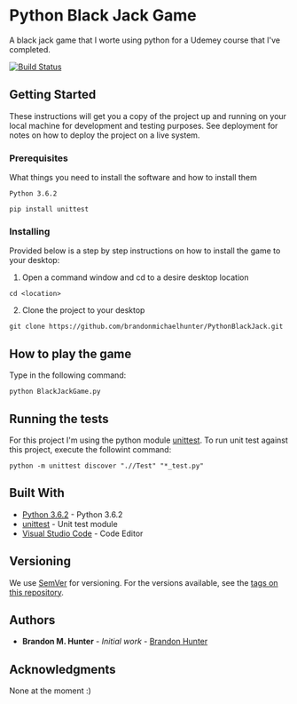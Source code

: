 # Python Black Jack Game

A black jack game that I worte using python for a Udemey course that I've completed.

[![Build Status](https://travis-ci.org/brandonmichaelhunter/PythonBlackJack.svg?branch=master)](https://travis-ci.org/brandonmichaelhunter/PythonBlackJack)

## Getting Started

These instructions will get you a copy of the project up and running on your local machine for development and testing purposes. See deployment for notes on how to deploy the project on a live system.

### Prerequisites

What things you need to install the software and how to install them

```
Python 3.6.2
```

```
pip install unittest
```

### Installing

Provided below is a step by step instructions on how to install the game to your desktop:

1. Open a command window and cd to a desire desktop location
```
cd <location>
```
2. Clone the project to your desktop

```
git clone https://github.com/brandonmichaelhunter/PythonBlackJack.git
```
## How to play the game

Type in the following command:
```
python BlackJackGame.py
```

## Running the tests

For this project I'm using the python module [unittest](https://docs.python.org/3/library/unittest.html#module-unittest).
To run unit test against this project, execute the followint command:
```
python -m unittest discover ".//Test" "*_test.py"
```


## Built With

* [Python 3.6.2](https://www.python.org/downloads/release/python-362/) - Python 3.6.2
* [unittest](https://docs.python.org/3/library/unittest.html#module-unittest) - Unit test module
* [Visual Studio Code](https://code.visualstudio.com/) - Code Editor


## Versioning

We use [SemVer](http://semver.org/) for versioning. For the versions available, see the [tags on this repository](https://github.com/your/project/tags). 

## Authors

* **Brandon M. Hunter** - *Initial work* - [Brandon Hunter](https://github.com/brandonmichaelhunter)


## Acknowledgments

None at the moment :)
